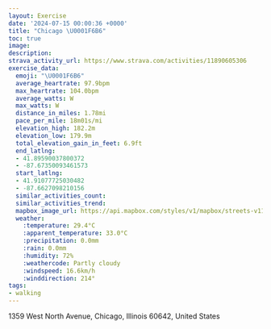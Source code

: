 ```yaml
---
layout: Exercise
date: '2024-07-15 00:00:36 +0000'
title: "Chicago \U0001F6B6"
toc: true
image:
description:
strava_activity_url: https://www.strava.com/activities/11890605306
exercise_data:
  emoji: "\U0001F6B6"
  average_heartrate: 97.9bpm
  max_heartrate: 104.0bpm
  average_watts: W
  max_watts: W
  distance_in_miles: 1.78mi
  pace_per_mile: 18m01s/mi
  elevation_high: 182.2m
  elevation_low: 179.9m
  total_elevation_gain_in_feet: 6.9ft
  end_latlng:
  - 41.89590037800372
  - -87.67350093461573
  start_latlng:
  - 41.91077725030482
  - -87.6627098210156
  similar_activities_count:
  similar_activities_trend:
  mapbox_image_url: https://api.mapbox.com/styles/v1/mapbox/streets-v11/static/path-5+787af2-1.0(eux~FfeavOJbHChCD%60DBdGBf%40DPFFN%40rAIfAAbPMlEGV%40LBBLCVg%40tAmAdBo%40rAcAhBSh%40Cl%40Hn%40Tf%40xF%60H%5E%60%40RNLDXBxBClEAVDRRH%40v%40GbBCn%5E%5DhCI),pin-s-s+e5b22e(-87.66564,41.91075),pin-s-f+89ae00(-87.67467,41.89674999999999)/auto/800x800?access_token=pk.eyJ1Ijoiam9zaGJlY2ttYW4iLCJhIjoiY205eWR2aDd1MWZ6djJrbXc4a3M0bWZleiJ9.XiG9OWkNcZk2QzjJbxLB4A
  weather:
    :temperature: 29.4°C
    :apparent_temperature: 33.0°C
    :precipitation: 0.0mm
    :rain: 0.0mm
    :humidity: 72%
    :weathercode: Partly cloudy
    :windspeed: 16.6km/h
    :winddirection: 214°
tags:
- walking
---
```

1359 West North Avenue, Chicago, Illinois 60642, United States
